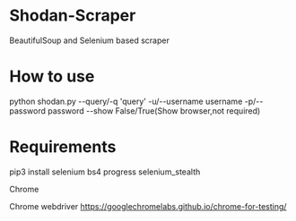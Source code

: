 # Shodan-Scraper
BeautifulSoup and Selenium based scraper
# How to use
python shodan.py --query/-q 'query' -u/--username username -p/--password password --show False/True(Show browser,not required)
# Requirements
pip3 install selenium bs4 progress selenium_stealth

Chrome

Chrome webdriver https://googlechromelabs.github.io/chrome-for-testing/
